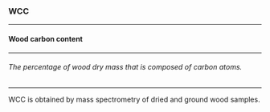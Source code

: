### WCC



------
#### Wood carbon content



------
###### The percentage of wood dry mass that is composed of carbon atoms.



------
WCC is obtained by mass spectrometry of dried and ground wood samples.